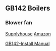 ##  GB142 Boilers

### Blower fan
[Supplyhouse](https://www.supplyhouse.com/Buderus-78184-Blower-Fan-for-GB142-Boilers)
[Amazon](https://www.amazon.com/Blower-Fan-for-GB142-Boilers/dp/B005OT608S)

[GB142-Install Manual](img/GB142-Boilers-17-c110101.pdf)
